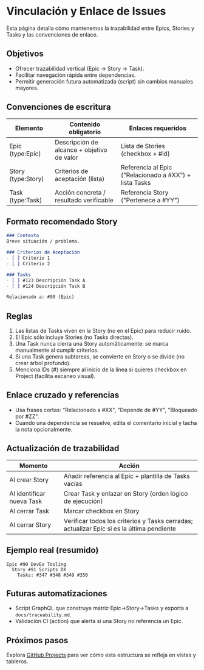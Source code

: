 # Vinculación y Enlace de Issues

Esta página detalla cómo mantenemos la trazabilidad entre Epics, Stories y Tasks y las convenciones de enlace.

## Objetivos

- Ofrecer trazabilidad vertical (Epic → Story → Task).
- Facilitar navegación rápida entre dependencias.
- Permitir generación futura automatizada (script) sin cambios manuales mayores.

## Convenciones de escritura

| Elemento | Contenido obligatorio | Enlaces requeridos |
|----------|-----------------------|--------------------|
| Epic (type:Epic) | Descripción de alcance + objetivo de valor | Lista de Stories (checkbox + #id) |
| Story (type:Story) | Criterios de aceptación (lista) | Referencia al Epic ("Relacionado a #XX") + lista Tasks |
| Task (type:Task) | Acción concreta / resultado verificable | Referencia Story ("Pertenece a #YY") |

## Formato recomendado Story

```md
### Contexto
Breve situación / problema.

### Criterios de Aceptación
- [ ] Criterio 1
- [ ] Criterio 2

### Tasks
- [ ] #123 Descripción Task A
- [ ] #124 Descripción Task B

Relacionado a: #90 (Epic)
```

## Reglas

1. Las listas de Tasks viven en la Story (no en el Epic) para reducir ruido.
2. El Epic sólo incluye Stories (no Tasks directas).
3. Una Task nunca cierra una Story automáticamente: se marca manualmente al cumplir criterios.
4. Si una Task genera subtareas, se convierte en Story o se divide (no crear árbol profundo).
5. Menciona IDs (#) siempre al inicio de la línea si quieres checkbox en Project (facilita escaneo visual).

## Enlace cruzado y referencias

- Usa frases cortas: "Relacionado a #XX", "Depende de #YY", "Bloqueado por #ZZ".
- Cuando una dependencia se resuelve, edita el comentario inicial y tacha la nota opcionalmente.

## Actualización de trazabilidad

| Momento | Acción |
|---------|--------|
| Al crear Story | Añadir referencia al Epic + plantilla de Tasks vacías |
| Al identificar nueva Task | Crear Task y enlazar en Story (orden lógico de ejecución) |
| Al cerrar Task | Marcar checkbox en Story |
| Al cerrar Story | Verificar todos los criterios y Tasks cerradas; actualizar Epic si es la última pendiente |

## Ejemplo real (resumido)

```text
Epic #90 DevEx Tooling
  Story #91 Scripts DX
    Tasks: #347 #348 #349 #350
```

## Futuras automatizaciones

- Script GraphQL que construye matriz Epic→Story→Tasks y exporta a `docs/traceability.md`.
- Validación CI (action) que alerta si una Story no referencia un Epic.

## Próximos pasos

Explora [GitHub Projects](./github-projects) para ver cómo esta estructura se refleja en vistas y tableros.
